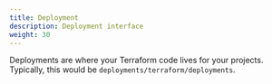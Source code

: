 ```yaml
---
title: Deployment
description: Deployment interface
weight: 30
---
```


Deployments are where your Terraform code lives for your projects. Typically, this would be `deployments/terraform/deployments`.
